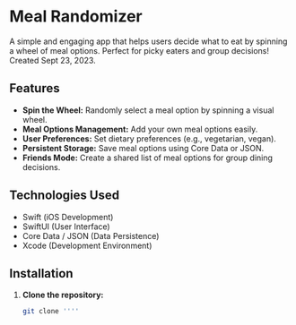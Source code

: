 # Meal Randomizer

A simple and engaging app that helps users decide what to eat by spinning a wheel of meal options. Perfect for picky eaters and group decisions! Created Sept 23, 2023.

## Features

- **Spin the Wheel:** Randomly select a meal option by spinning a visual wheel.
- **Meal Options Management:** Add your own meal options easily.
- **User Preferences:** Set dietary preferences (e.g., vegetarian, vegan).
- **Persistent Storage:** Save meal options using Core Data or JSON.
- **Friends Mode:** Create a shared list of meal options for group dining decisions.

## Technologies Used

- Swift (iOS Development)
- SwiftUI (User Interface)
- Core Data / JSON (Data Persistence)
- Xcode (Development Environment)

## Installation

1. **Clone the repository:**
   ```bash
   git clone ''''

